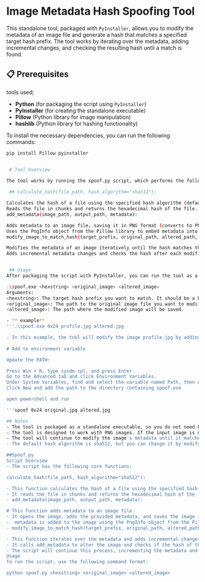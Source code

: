# Image Metadata Hash Spoofing Tool

This standalone tool, packaged with `PyInstaller`, allows you to modify the metadata of an image file and generate a hash that matches a specified target hash prefix. The tool works by iterating over the metadata, adding incremental changes, and checking the resulting hash until a match is found.

## 📋 Prerequisites

 tools used;

- **Python** (for packaging the script using `PyInstaller`)
- **PyInstaller** (for creating the standalone executable)
- **Pillow** (Python library for image manipulation)
- **hashlib** (Python library for hashing functionality)

To install the necessary dependencies, you can run the following commands:

```bash
pip install Pillow pyinstaller


 # Tool Overview
 
The tool works by running the spoof.py script, which performs the following actions:

 ## calculate_hash(file_path, hash_algorithm="sha512"):

Calculates the hash of a file using the specified hash algorithm (default is sha512).
Reads the file in chunks and returns the hexadecimal hash of the file.
add_metadata(image_path, output_path, metadata):

Adds metadata to an image file, saving it in PNG format (converts to PNG if necessary).
Uses the PngInfo object from the Pillow library to embed metadata into the image.
modify_image_to_match_hash(target_prefix, original_path, altered_path, hash_algorithm="sha512"):

Modifies the metadata of an image iteratively until the hash matches the specified target hash prefix.
Adds incremental metadata changes and checks the hash after each modification.


 ## Usage
After packaging the script with PyInstaller, you can run the tool as a standalone executable. The usage is as follows:

.\spoof.exe <hexstring> <original_image> <altered_image>
Arguments:
<hexstring>: The target hash prefix you want to match. It should be a hexadecimal string, and the tool will attempt to find a hash that starts with this prefix.
<original_image>: The path to the original image file you want to modify.
<altered_image>: The path where the modified image will be saved.

- ** example**
'''.\spoof.exe 0x24 profile.jpg altered.jpg

- In this example, the tool will modify the image profile.jpg by adding metadata, iterating over the changes until it generates an image whose hash starts with 0x24. The resulting image will be saved as ared.jpg.
  
# Add to environment variable

Update the PATH:

Press Win + R, type sysdm.cpl, and press Enter.
Go to the Advanced tab and click Environment Variables.
Under System Variables, find and select the variable named Path, then click Edit.
Click New and add the path to the directory containing spoof.exe 

open powershell and run

'''spoof 0x24 original.jpg altered.jpg

## Notes
- The tool is packaged as a standalone executable, so you do not need Python or additional dependencies installed on the target machine.
- The tool is designed to work with PNG images. If the input image is not in PNG format, it will be automatically converted.
- The tool will continue to modify the image's metadata until it matches the specified hash prefix.
- The default hash algorithm is sha512, but you can change it by modifying the script.

##Spoof.py
Script Overview
- The script has the following core functions:

calculate_hash(file_path, hash_algorithm="sha512"):

- This function calculates the hash of a file using the specified hash algorithm (default is sha512).
- It reads the file in chunks and returns the hexadecimal hash of the file.
- add_metadata(image_path, output_path, metadata):

# This function adds metadata to an image file.
- It opens the image, adds the provided metadata, and saves the image in PNG format (converting to PNG if necessary).
-  metadata is added to the image using the PngInfo object from the Pillow library.
- modify_image_to_match_hash(target_prefix, original_path, altered_path, hash_algorithm="sha512"):

- This function iterates over the metadata and adds incremental changes until the hash of the altered image matches the specified target_prefix.
- It calls add_metadata to alter the image and checks if the hash of the modified image matches the desired hash prefix.
- The script will continue this process, incrementing the metadata and attempting to match the hash until a match is found.
Usage
To run the script, use the following command format:

python spoof.py <hexstring> <original_image> <altered_image>
